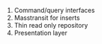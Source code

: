 1) Command/query interfaces
2) Masstransit for inserts
3) Thin read only repository
4) Presentation layer
